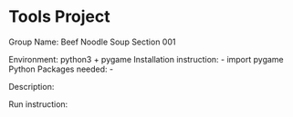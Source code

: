 # Tools Project
Group Name: Beef Noodle Soup
Section 001

Environment: python3 + pygame
Installation instruction:
    - import pygame
Python Packages needed:
    -

Description:

Run instruction:
